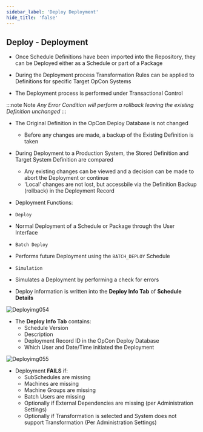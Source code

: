 ```yaml
---
sidebar_label: 'Deploy Deployment'
hide_title: 'false'
---
```


## Deploy - Deployment


* Once Schedule Definitions have been imported into the Repository, they can be Deployed either as a Schedule or part of a Package

* During the Deployment process Transformation Rules can be applied to Definitions for specific Target OpCon Systems

* The Deployment process is performed under Transactional Control

:::note Note
_Any Error Condition will perform a rollback leaving the existing Definition unchanged_
:::

* The Original Definition in the OpCon Deploy Database is not changed
    * Before any changes are made, a backup of the Existing Definition is taken

* During Deployment to a Production System, the Stored Definition and Target System Definition are compared
    * Any existing changes can be viewed and a decision can be made to abort the Deployment or continue
    * 'Local' changes are not lost, but accessbile via the Definition Backup (rollback) in the Deployment Record

* Deployment Functions:

* ```Deploy```

* Normal Deployment of a Schedule or Package through the User Interface

* ```Batch Deploy``` 

* Performs future Deployment using the ```BATCH_DEPLOY``` Schedule

* ```Simulation```

 * Simulates a Deployment by performing a check for errors


* Deploy information is written into the **Deploy Info Tab** of **Schedule Details**

![Deployimg054](../static/imgdeploy/Deployimg054.png)


* The **Deploy Info Tab** contains:
    * Schedule Version
    * Description
    * Deployment Record ID in the OpCon Deploy Database
    * Which User and Date/Time initiated the Deployment

![Deployimg055](../static/imgdeploy/Deployimg055.png)

* Deployment **FAILS** if:
    * SubSchedules are missing
    * Machines are missing
    * Machine Groups are missing
    * Batch Users are missing
    * Optionally if External Dependencies are missing (per Administration Settings)
    * Optionally if Transformation is selected and System does not support Transformation (Per Administration Settings)  